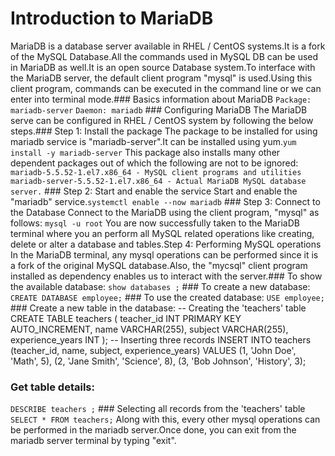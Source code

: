 # Introduction to MariaDB
MariaDB is a database server available in RHEL / CentOS systems.It is a fork of the MySQL Database.All the commands used in MySQL DB can be used in MariaDB as well.It is an open source Database system.To interface with the MariaDB server,
the default client program "mysql" is used.Using this client program,
commands can be executed in the command line
or we can enter into terminal mode.###  Basics information about MariaDB
`Package: mariadb-server` `Daemon: mariadb` ### Configuring MariaDB
The MariaDB serve can be configured in RHEL / CentOS system by following the below steps.### Step 1: Install the package
The package to be installed for using mariadb service is "mariadb-server".It can be installed using yum.`yum install -y mariadb-server` This package also installs many other dependent packages out of which the following are not to be ignored: `mariadb-5.5.52-1.el7.x86_64 - MySQL client programs and utilities` `mariadb-server-5.5.52-1.el7.x86_64 - Actual MariaDB MySQL database server.` ### Step 2: Start and enable the service
Start
and enable the "mariadb" service.`systemctl enable --now mariadb` ### Step 3: Connect to the Database
Connect to the MariaDB using the client program,
"mysql" as follows: `mysql -u root` You are now successfully taken to the MariaDB terminal
where you an perform all MySQL related operations like creating,
    delete
    or alter a database
    and tables.Step 4: Performing MySQL operations In the MariaDB terminal,
    any mysql operations can be performed since it is a fork of the original MySQL database.Also,
    the "mycsql" client program installed as dependency enables us to interact with the server.###  To show the available database:
    `show databases ;` ### To create a new database:
    `CREATE DATABASE employee;` ### To use the created database:
    `USE employee;` ###  Create a new table in the database:
    -- Creating the 'teachers' table
    CREATE TABLE teachers (
        teacher_id INT PRIMARY KEY AUTO_INCREMENT,
        name VARCHAR(255),
        subject VARCHAR(255),
        experience_years INT
    );
-- Inserting three records
INSERT INTO teachers (teacher_id, name, subject, experience_years)
VALUES (1, 'John Doe', 'Math', 5),
    (2, 'Jane Smith', 'Science', 8),
    (3, 'Bob Johnson', 'History', 3);
###  Get table details:
`DESCRIBE teachers ;` ### Selecting all records from the 'teachers' table
`SELECT * FROM teachers;` Along with this,
every other mysql operations can be performed in the mariadb server.Once done,
you can exit
from the mariadb server terminal by typing "exit".